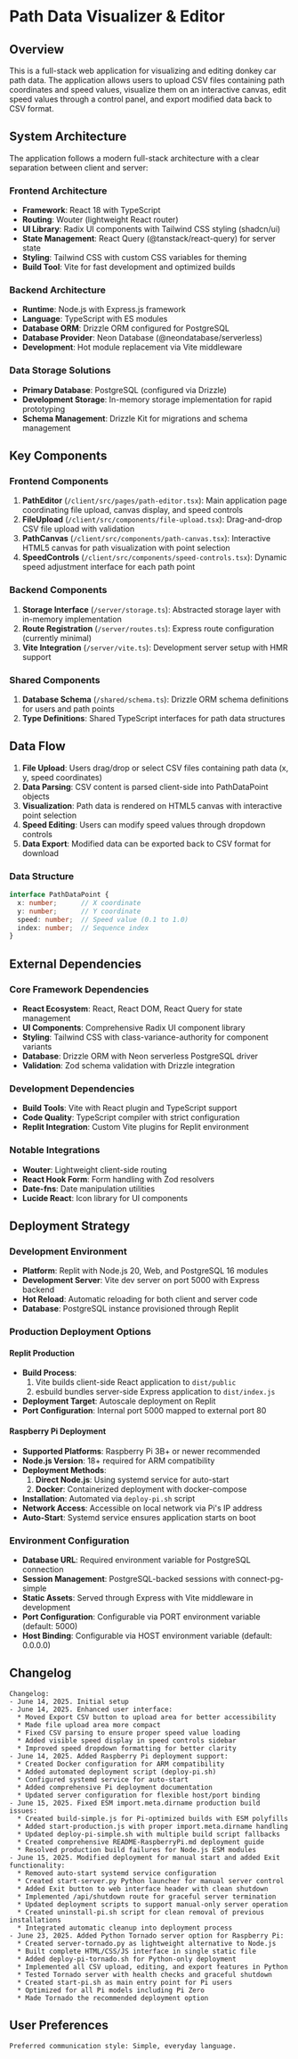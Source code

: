 # Path Data Visualizer & Editor

## Overview

This is a full-stack web application for visualizing and editing donkey car path data. The application allows users to upload CSV files containing path coordinates and speed values, visualize them on an interactive canvas, edit speed values through a control panel, and export modified data back to CSV format.

## System Architecture

The application follows a modern full-stack architecture with a clear separation between client and server:

### Frontend Architecture
- **Framework**: React 18 with TypeScript
- **Routing**: Wouter (lightweight React router)
- **UI Library**: Radix UI components with Tailwind CSS styling (shadcn/ui)
- **State Management**: React Query (@tanstack/react-query) for server state
- **Styling**: Tailwind CSS with custom CSS variables for theming
- **Build Tool**: Vite for fast development and optimized builds

### Backend Architecture
- **Runtime**: Node.js with Express.js framework
- **Language**: TypeScript with ES modules
- **Database ORM**: Drizzle ORM configured for PostgreSQL
- **Database Provider**: Neon Database (@neondatabase/serverless)
- **Development**: Hot module replacement via Vite middleware

### Data Storage Solutions
- **Primary Database**: PostgreSQL (configured via Drizzle)
- **Development Storage**: In-memory storage implementation for rapid prototyping
- **Schema Management**: Drizzle Kit for migrations and schema management

## Key Components

### Frontend Components
1. **PathEditor** (`/client/src/pages/path-editor.tsx`): Main application page coordinating file upload, canvas display, and speed controls
2. **FileUpload** (`/client/src/components/file-upload.tsx`): Drag-and-drop CSV file upload with validation
3. **PathCanvas** (`/client/src/components/path-canvas.tsx`): Interactive HTML5 canvas for path visualization with point selection
4. **SpeedControls** (`/client/src/components/speed-controls.tsx`): Dynamic speed adjustment interface for each path point

### Backend Components
1. **Storage Interface** (`/server/storage.ts`): Abstracted storage layer with in-memory implementation
2. **Route Registration** (`/server/routes.ts`): Express route configuration (currently minimal)
3. **Vite Integration** (`/server/vite.ts`): Development server setup with HMR support

### Shared Components
1. **Database Schema** (`/shared/schema.ts`): Drizzle ORM schema definitions for users and path points
2. **Type Definitions**: Shared TypeScript interfaces for path data structures

## Data Flow

1. **File Upload**: Users drag/drop or select CSV files containing path data (x, y, speed coordinates)
2. **Data Parsing**: CSV content is parsed client-side into PathDataPoint objects
3. **Visualization**: Path data is rendered on HTML5 canvas with interactive point selection
4. **Speed Editing**: Users can modify speed values through dropdown controls
5. **Data Export**: Modified data can be exported back to CSV format for download

### Data Structure
```typescript
interface PathDataPoint {
  x: number;      // X coordinate
  y: number;      // Y coordinate  
  speed: number;  // Speed value (0.1 to 1.0)
  index: number;  // Sequence index
}
```

## External Dependencies

### Core Framework Dependencies
- **React Ecosystem**: React, React DOM, React Query for state management
- **UI Components**: Comprehensive Radix UI component library
- **Styling**: Tailwind CSS with class-variance-authority for component variants
- **Database**: Drizzle ORM with Neon serverless PostgreSQL driver
- **Validation**: Zod schema validation with Drizzle integration

### Development Dependencies
- **Build Tools**: Vite with React plugin and TypeScript support
- **Code Quality**: TypeScript compiler with strict configuration
- **Replit Integration**: Custom Vite plugins for Replit environment

### Notable Integrations
- **Wouter**: Lightweight client-side routing
- **React Hook Form**: Form handling with Zod resolvers
- **Date-fns**: Date manipulation utilities
- **Lucide React**: Icon library for UI components

## Deployment Strategy

### Development Environment
- **Platform**: Replit with Node.js 20, Web, and PostgreSQL 16 modules
- **Development Server**: Vite dev server on port 5000 with Express backend
- **Hot Reload**: Automatic reloading for both client and server code
- **Database**: PostgreSQL instance provisioned through Replit

### Production Deployment Options

#### Replit Production
- **Build Process**: 
  1. Vite builds client-side React application to `dist/public`
  2. esbuild bundles server-side Express application to `dist/index.js`
- **Deployment Target**: Autoscale deployment on Replit
- **Port Configuration**: Internal port 5000 mapped to external port 80

#### Raspberry Pi Deployment
- **Supported Platforms**: Raspberry Pi 3B+ or newer recommended
- **Node.js Version**: 18+ required for ARM compatibility
- **Deployment Methods**:
  1. **Direct Node.js**: Using systemd service for auto-start
  2. **Docker**: Containerized deployment with docker-compose
- **Installation**: Automated via `deploy-pi.sh` script
- **Network Access**: Accessible on local network via Pi's IP address
- **Auto-Start**: Systemd service ensures application starts on boot

### Environment Configuration
- **Database URL**: Required environment variable for PostgreSQL connection
- **Session Management**: PostgreSQL-backed sessions with connect-pg-simple
- **Static Assets**: Served through Express with Vite middleware in development
- **Port Configuration**: Configurable via PORT environment variable (default: 5000)
- **Host Binding**: Configurable via HOST environment variable (default: 0.0.0.0)

## Changelog

```
Changelog:
- June 14, 2025. Initial setup
- June 14, 2025. Enhanced user interface:
  * Moved Export CSV button to upload area for better accessibility
  * Made file upload area more compact
  * Fixed CSV parsing to ensure proper speed value loading
  * Added visible speed display in speed controls sidebar
  * Improved speed dropdown formatting for better clarity
- June 14, 2025. Added Raspberry Pi deployment support:
  * Created Docker configuration for ARM compatibility
  * Added automated deployment script (deploy-pi.sh)
  * Configured systemd service for auto-start
  * Added comprehensive Pi deployment documentation
  * Updated server configuration for flexible host/port binding
- June 15, 2025. Fixed ESM import.meta.dirname production build issues:
  * Created build-simple.js for Pi-optimized builds with ESM polyfills
  * Added start-production.js with proper import.meta.dirname handling
  * Updated deploy-pi-simple.sh with multiple build script fallbacks
  * Created comprehensive README-RaspberryPi.md deployment guide
  * Resolved production build failures for Node.js ESM modules
- June 15, 2025. Modified deployment for manual start and added Exit functionality:
  * Removed auto-start systemd service configuration
  * Created start-server.py Python launcher for manual server control
  * Added Exit button to web interface header with clean shutdown
  * Implemented /api/shutdown route for graceful server termination
  * Updated deployment scripts to support manual-only server operation
  * Created uninstall-pi.sh script for clean removal of previous installations
  * Integrated automatic cleanup into deployment process
- June 23, 2025. Added Python Tornado server option for Raspberry Pi:
  * Created server-tornado.py as lightweight alternative to Node.js
  * Built complete HTML/CSS/JS interface in single static file
  * Added deploy-pi-tornado.sh for Python-only deployment
  * Implemented all CSV upload, editing, and export features in Python
  * Tested Tornado server with health checks and graceful shutdown
  * Created start-pi.sh as main entry point for Pi users
  * Optimized for all Pi models including Pi Zero
  * Made Tornado the recommended deployment option
```

## User Preferences

```
Preferred communication style: Simple, everyday language.
```